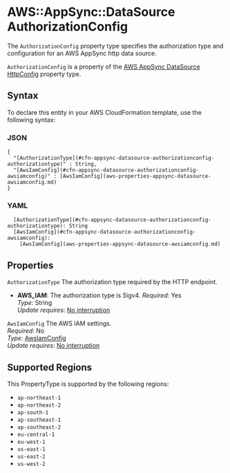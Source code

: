 # AWS::AppSync::DataSource AuthorizationConfig<a name="aws-properties-appsync-datasource-authorizationconfig"></a>

The `AuthorizationConfig` property type specifies the authorization type and configuration for an AWS AppSync http data source\.

 `AuthorizationConfig` is a property of the [AWS AppSync DataSource HttpConfig](https://docs.aws.amazon.com/AWSCloudFormation/latest/UserGuide/aws-properties-appsync-datasource-httpconfig.html) property type\. 

## Syntax<a name="aws-properties-appsync-datasource-authorizationconfig-syntax"></a>

To declare this entity in your AWS CloudFormation template, use the following syntax:

### JSON<a name="aws-properties-appsync-datasource-authorizationconfig-syntax.json"></a>

```
{
  "[AuthorizationType](#cfn-appsync-datasource-authorizationconfig-authorizationtype)" : String,
  "[AwsIamConfig](#cfn-appsync-datasource-authorizationconfig-awsiamconfig)" : [AwsIamConfig](aws-properties-appsync-datasource-awsiamconfig.md)
}
```

### YAML<a name="aws-properties-appsync-datasource-authorizationconfig-syntax.yaml"></a>

```
  [AuthorizationType](#cfn-appsync-datasource-authorizationconfig-authorizationtype): String
  [AwsIamConfig](#cfn-appsync-datasource-authorizationconfig-awsiamconfig): 
    [AwsIamConfig](aws-properties-appsync-datasource-awsiamconfig.md)
```

## Properties<a name="aws-properties-appsync-datasource-authorizationconfig-properties"></a>

`AuthorizationType`  <a name="cfn-appsync-datasource-authorizationconfig-authorizationtype"></a>
The authorization type required by the HTTP endpoint\.  
+  **AWS\_IAM**: The authorization type is Sigv4\.
*Required*: Yes  
*Type*: String  
*Update requires*: [No interruption](https://docs.aws.amazon.com/AWSCloudFormation/latest/UserGuide/using-cfn-updating-stacks-update-behaviors.html#update-no-interrupt)

`AwsIamConfig`  <a name="cfn-appsync-datasource-authorizationconfig-awsiamconfig"></a>
The AWS IAM settings\.  
*Required*: No  
*Type*: [AwsIamConfig](aws-properties-appsync-datasource-awsiamconfig.md)  
*Update requires*: [No interruption](https://docs.aws.amazon.com/AWSCloudFormation/latest/UserGuide/using-cfn-updating-stacks-update-behaviors.html#update-no-interrupt)

## Supported Regions

This PropertyType is supported by the following regions:

- `ap-northeast-1`
- `ap-northeast-2`
- `ap-south-1`
- `ap-southeast-1`
- `ap-southeast-2`
- `eu-central-1`
- `eu-west-1`
- `us-east-1`
- `us-east-2`
- `us-west-2`
